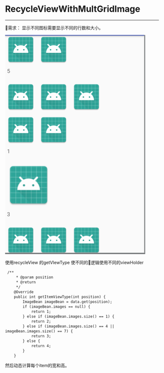 # RecycleViewWithMultGridImage
---
需求：
显示不同图标需要显示不同的行数和大小。

![](./img/image1.png)


使用recycleView 的getVIewType 使不同的逻辑使用不同的viewHolder


```
 /**
     * @param position
     * @return
     */
    @Override
    public int getItemViewType(int position) {
        ImageBean imageBean = data.get(position);
        if (imageBean.images == null) {
            return 1;
        } else if (imageBean.images.size() == 1) {
            return 2;
        } else if (imageBean.images.size() == 4 || imageBean.images.size() == 7) {
            return 3;
        } else {
            return 4;
        }
    }

```

然后动态计算每个item的宽和高。
